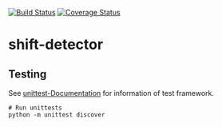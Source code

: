 [![Build Status](https://travis-ci.org/hpi-bp1819-naumann/shift-detector.svg?branch=master)](https://travis-ci.org/hpi-bp1819-naumann/shift-detector)
[![Coverage Status](https://coveralls.io/repos/github/hpi-bp1819-naumann/shift-detector/badge.svg?branch=master)](https://coveralls.io/github/hpi-bp1819-naumann/shift-detector?branch=master)
# shift-detector

## Testing
See [unittest-Documentation](https://docs.python.org/3/library/unittest.html) for information of test framework.
```
# Run unittests
python -m unittest discover
```
